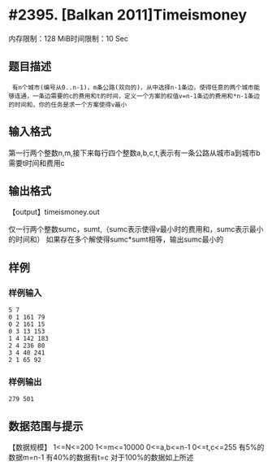 # #2395. [Balkan 2011]Timeismoney

内存限制：128 MiB时间限制：10 Sec

## 题目描述

     有n个城市(编号从0..n-1)，m条公路(双向的)，从中选择n-1条边，使得任意的两个城市能够连通，一条边需要的c的费用和t的时间，定义一个方案的权值v=n-1条边的费用和*n-1条边的时间和，你的任务是求一个方案使得v最小

## 输入格式

第一行两个整数n,m,接下来每行四个整数a,b,c,t,表示有一条公路从城市a到城市b需要t时间和费用c

## 输出格式

【output】timeismoney.out

仅一行两个整数sumc，sumt,（sumc表示使得v最小时的费用和，sumc表示最小的时间和） 如果存在多个解使得sumc*sumt相等，输出sumc最小的

## 样例

### 样例输入

    
    5 7
    0 1 161 79
    0 2 161 15
    0 3 13 153
    1 4 142 183
    2 4 236 80
    3 4 40 241
    2 1 65 92
     
    
    

### 样例输出

    
    279 501
     
    
    

## 数据范围与提示

【数据规模】
1<=N<=200
1<=m<=10000
0<=a,b<=n-1
0<=t,c<=255
有5%的数据m=n-1
有40%的数据有t=c
对于100%的数据如上所述
